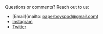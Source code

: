 Questions or comments? Reach out to us:
* [Email](mailto: paperboyspod@gmail.com)
* [Instagram](https://www.instagram.com/paperboyspod/)
* [Twitter](https://twitter.com/PaperBoysPod)
